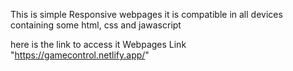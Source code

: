 

This is simple Responsive webpages it is compatible in all devices containing some html, css and jawascript

here is the link to access it Webpages Link "https://gamecontrol.netlify.app/"